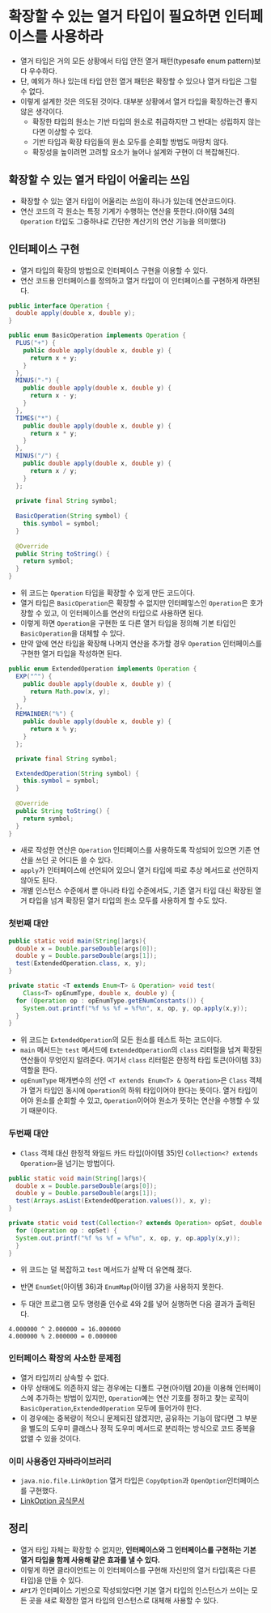 # 확장할 수 있는 열거 타입이 필요하면 인터페이스를 사용하라

* 열거 타입은 거의 모든 상황에서 타입 안전 열거 패턴(typesafe enum pattern)보다 우수하다.
* 단, 예외가 하나 있는데 타입 안전 열거 패턴은 확장할 수 있으나 열거 타입은 그럴 수 없다.
* 이렇게 설계한 것은 의도된 것이다. 대부분 상황에서 열거 타입을 확장하는건 좋지 않은 생각이다.
  * 확장한 타입의 원소는 기반 타입의 원소로 취급하지만 그 반대는 성립하지 않는다면 이상할 수 있다.
  * 기반 타입과 확장 타입들의 원소 모두를 순회할 방법도 마땅치 않다.
  * 확장성을 높이려면 고려할 요소가 늘어나 설계와 구현이 더 복잡해진다.

## 확장할 수 있는 열거 타입이 어울리는 쓰임

* 확장할 수 있는 열거 타입이 어울리는 쓰임이 하나가 있는데 연산코드이다.
* 연산 코드의 각 원소는 특정 기계가 수행하는 연산을 뜻한다.(아이템 34의 `Operation` 타입도 그중하나로 간단한
 계산기의 연산 기능을 의미했다)

## 인터페이스 구현

* 열거 타입의 확장의 방법으로 인터페이스 구현을 이용할 수 있다.
* 연산 코드용 인터페이스를 정의하고 열거 타입이 이 인터페이스를 구현하게 하면된다.

```java
public interface Operation {
  double apply(double x, double y);
}
```
```java
public enum BasicOperation implements Operation {
  PLUS("+") {
    public double apply(double x, double y) {
      return x + y;
    }
  },
  MINUS("-") {
    public double apply(double x, double y) {
      return x - y;
    }
  },
  TIMES("*") {
    public double apply(double x, double y) {
      return x * y;
    }
  },
  MINUS("/") {
    public double apply(double x, double y) {
      return x / y;
    }
  };
  
  private final String symbol;
  
  BasicOperation(String symbol) {
    this.symbol = symbol;
  }
  
  @Override 
  public String toString() {
    return symbol;
  }
}
```

* 위 코드는 `Operation` 타입을 확장할 수 있게 만든 코드이다.
* 열거 타입은 `BasicOperation`은 확장할 수 없지만 인터페잏스인 `Operation`은 호가장할 수 있고, 
 이 인터페이스를 연산의 타입으로 사용하면 된다. 
* 이렇게 하면 `Operation`을 구현한 또 다른 열거 타입을 정의해 기본 타입인 `BasicOperation`을 대체할 수 있다.
* 만약 앞에 연산 타입을 확장해 나머지 연산을 추가할 경우 `Operation` 인터페이스를 구현한 열거 타입을 작성하면 된다.

```java
public enum ExtendedOperation implements Operation {
  EXP("^") {
    public double apply(double x, double y) {
      return Math.pow(x, y);
    }
  },
  REMAINDER("%") {
    public double apply(double x, double y) {
      return x % y;
    }
  };

  private final String symbol;

  ExtendedOperation(String symbol) {
    this.symbol = symbol;
  }
  
  @Override 
  public String toString() {
    return symbol;
  }
}
```

* 새로 작성한 연산은 `Operation` 인터페이스를 사용하도록 작성되어 있으면 기존 연산을 쓰던 곳 어디든 쓸 수 있다.
* `apply`가 인터페이스에 선언되어 있으니 열거 타입에 따로 추상 메서드로 선언하지 않아도 된다.
* 개별 인스턴스 수준에서 뿐 아니라 타입 수준에서도, 기존 열거 타입 대신 확장된 열거 타입을 넘겨 확장된 열거 타입의
  원소 모두를 사용하게 할 수도 있다.

### 첫번째 대안
```java
public static void main(String[]args){
  double x = Double.parseDouble(args[0]);
  double y = Double.parseDouble(args[1]);
  test(ExtendedOperation.class, x, y);
}

private static <T extends Enum<T> & Operation> void test(
    Class<T> opEnumType, double x, double y) {
  for (Operation op : opEnumType.getENumConstants()) {
    System.out.printf("%f %s %f = %f%n", x, op, y, op.apply(x,y));
  }
}
```

* 위 코드는 `ExtendedOperation`의 모든 원소를 테스트 하는 코드이다.
* `main` 메서드는 `test` 메서드에 `ExtendedOperation`의 `class` 리터럴을 넘겨 확장된 연산들이 무엇인지 알려준다.
 여기서 `class` 리터럴은 한정적 타입 토큰(아이템 33) 역할을 한다.
* `opEnumType` 매개변수의 선언 `<T extends Enum<T> & Operation>`은 `Class` 객체가 열거 타입인 동시에
 `Operation`의 하위 타입이어야 한다는 뜻이다. 열거 타입이어야 원소를 순회할 수 있고, `Operation`이어야 원소가 뜻하는 연산을
 수행할 수 있기 때문이다.

### 두번째 대안

* `Class` 객체 대신 한정적 와일드 카드 타입(아이템 35)인 `Collection<? extends Operation>`을 
  넘기는 방법이다.
    
```java
public static void main(String[]args){   
  double x = Double.parseDouble(args[0]);
  double y = Double.parseDouble(args[1]);
  test(Arrays.asList(ExtendedOperation.values()), x, y);
}

private static void test(Collection<? extends Operation> opSet, double x, double y) {
  for (Operation op : opSet) {
  System.out.printf("%f %s %f = %f%n", x, op, y, op.apply(x,y));
  }
}
```

* 위 코드는 덜 복잡하고 `test` 메서드가 살짝 더 유연해 졌다.
* 반면 `EnumSet`(아이템 36)과 `EnumMap`(아이템 37)을 사용하지 못한다.

* 두 대안 프로그램 모두 명령줄 인수로 4와 2를 넣어 실행하면 다음 결과가 출력된다.
```
4.000000 ^ 2.000000 = 16.000000
4.000000 % 2.000000 = 0.000000
```

### 인터페이스 확장의 사소한 문제점

* 열거 타입끼리 상속할 수 없다.
* 아무 상태에도 의존하지 않는 경우에는 디폴트 구현(아이템 20)을 이용해 인터페이스에 추가하는 방법이 있지만,
 `Operation`예는 연산 기호를 정하고 찾는 로직이 `BasicOperation`,`ExtendedOperation` 모두에 들어가야 한다.
* 이 경우에는 중복량이 적으니 문제되진 않겠지만, 공유하는 기능이 많다면 그 부분을 별도의 도우미 클래스나 정적 도우미 메서드로 
 분리하는 방식으로 코드 중복을 없앨 수 있을 것이다.

### 이미 사용중인 자바라이브러리

* `java.nio.file.LinkOption` 열거 타입은 `CopyOption`과 `OpenOption`인터페이스를 구현했다.
* [LinkOption 공식문서](https://docs.oracle.com/en/java/javase/11/docs/api/java.base/java/nio/file/LinkOption.html)

## 정리

* 열거 타입 자체는 확장할 수 없지만, **인터페이스와 그 인터페이스를 구현하는 기본 열거 타입을 함께 사용해 같은
 효과를 낼 수 있다.**
* 이렇게 하면 클라이언트는 이 인터페이스를 구현해 자신만의 열거 타입(혹은 다른 타입)을 만들 수 있다.
* `API`가 인터페이스 기반으로 작성되었다면 기본 열거 타입의 인스턴스가 쓰이는 모든 곳을 새로 확장한 열거 타입의
  인스턴스로 대체해 사용할 수 있다.
